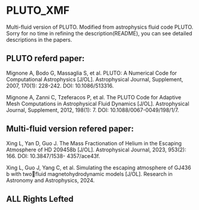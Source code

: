# PLUTO_XMF
Multi-fluid version of PLUTO. Modified from astrophysics fluid code PLUTO. 
Sorry for no time in refining the description(README), you can see detailed descriptions in the papers.
## PLUTO referd paper:  
Mignone A, Bodo G, Massaglia S, et al. PLUTO: A Numerical Code for Computational Astrophysics
[J/OL]. Astrophysical Journal, Supplement, 2007, 170(1): 228-242. DOI: 10.1086/513316.

Mignone A, Zanni C, Tzeferacos P, et al. The PLUTO Code for Adaptive Mesh Computations in
Astrophysical Fluid Dynamics [J/OL]. Astrophysical Journal, Supplement, 2012, 198(1): 7. DOI:
10.1088/0067-0049/198/1/7.

## Multi-fluid version refered paper:
Xing L, Yan D, Guo J. The Mass Fractionation of Helium in the Escaping Atmosphere
of HD 209458b [J/OL]. Astrophysical Journal, 2023, 953(2): 166. DOI: 10.3847/1538-
4357/ace43f.

Xing L, Guo J, Yang C, et al. Simulating the escaping atmosphere of GJ436 b with twofluid magnetohydrodynamic models [J/OL]. Research in Astronomy and Astrophysics,
2024.

## ALL Rights Lefted
